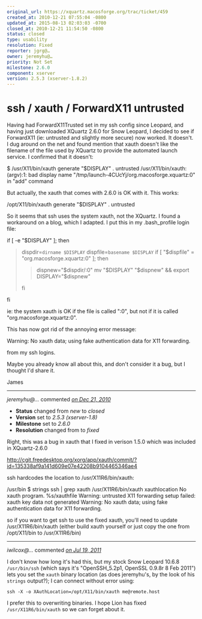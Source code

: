 ```yaml
---
original_url: https://xquartz.macosforge.org/trac/ticket/459
created_at: 2010-12-21 07:55:04 -0800
updated_at: 2015-08-13 02:03:03 -0700
closed_at: 2010-12-21 11:54:50 -0800
status: closed
type: usability
resolution: Fixed
reporter: jgrg@…
owner: jeremyhu@…
priority: Not Set
milestone: 2.6.0
component: xserver
version: 2.5.3 (xserver-1.8.2)
---
```


ssh / xauth / ForwardX11 untrusted
==================================


Having had ForwardX11Trusted set in my ssh config since Leopard, and having just downloaded XQuartz 2.6.0 for Snow Leopard, I decided to see if ForwardX11 (ie: untrusted and slightly more secure) now worked. It doesn't. I dug around on the net and found mention that xauth doesn't like the filename of the file used by XQuartz to provide the automated launch service. I confirmed that it doesn't:

$ /usr/X11/bin/xauth generate "$DISPLAY" . untrusted
/usr/X11/bin/xauth: (argv):1: bad display name "/tmp/launch-4CUcYj/org.macosforge.xquartz:0" in "add" command

But actually, the xauth that comes with 2.6.0 is OK with it. This works:

/opt/X11/bin/xauth generate "$DISPLAY" . untrusted

So it seems that ssh uses the system xauth, not the XQuartz. I found a workaround on a blog, which I adapted. I put this in my .bash\_profile login file:

if \[ -e "$DISPLAY" \]; then

> dispdir=`dirname $DISPLAY`
> dispfile=`basename $DISPLAY`
> if \[ "$dispfile" = "org.macosforge.xquartz:0" \]; then
>
> > dispnew="$dispdir/:0"
> > mv "$DISPLAY" "$dispnew" && export DISPLAY="$dispnew"
>
> fi

fi

ie: the system xauth is OK if the file is called ":0", but not if it is called "org.macosforge.xquartz:0".

This has now got rid of the annoying error message:

Warning: No xauth data; using fake authentication data for X11 forwarding.

from my ssh logins.

Maybe you already know all about this, and don't consider it a bug, but I thought I'd share it.

James



---

*jeremyhu@…* commented *[on Dec 21, 2010](https://xquartz.macosforge.org/trac/ticket/459#comment:1 "December 21, 2010 at 11:54 AM PST")*

-   **Status** changed from *new* to *closed*
-   **Version** set to *2.5.3 (xserver-1.8)*
-   **Milestone** set to *2.6.0*
-   **Resolution** changed from to *fixed*

Right, this was a bug in xauth that I fixed in verison 1.5.0 which was included in XQuartz-2.6.0

<http://cgit.freedesktop.org/xorg/app/xauth/commit/?id=135338af9a141d609e07e42208b9104465346ae4>

ssh hardcodes the location to /usr/X11R6/bin/xauth:

/usr/bin $ strings ssh | grep xauth
/usr/X11R6/bin/xauth
xauthlocation
No xauth program.
%s/xauthfile
Warning: untrusted X11 forwarding setup failed: xauth key data not generated
Warning: No xauth data; using fake authentication data for X11 forwarding.

so if you want to get ssh to use the fixed xauth, you'll need to update /usr/X11R6/bin/xauth (either build xauth yourself or just copy the one from /opt/X11/bin to /usr/X11R6/bin)



---

*iwilcox@…* commented *[on Jul 19, 2011](https://xquartz.macosforge.org/trac/ticket/459#comment:2 "July 19, 2011 at 8:22 PM PDT")*

I don't know how long it's had this, but my stock Snow Leopard 10.6.8 `/usr/bin/ssh` (which says it's "OpenSSH\_5.2p1, OpenSSL 0.9.8r 8 Feb 2011") lets you set the `xauth` binary location (as does jeremyhu's, by the look of his `strings` output?); I can connect without error using:

    ssh -X -o XAuthLocation=/opt/X11/bin/xauth me@remote.host

I prefer this to overwriting binaries. I hope Lion has fixed `/usr/X11R6/bin/xauth` so we can forget about it.



